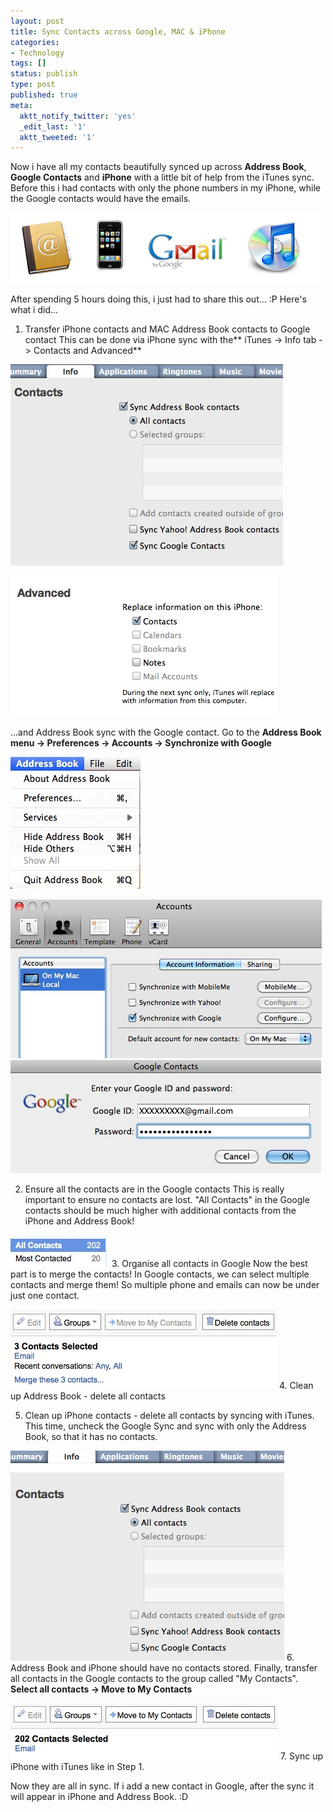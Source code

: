 ```yaml
---
layout: post
title: Sync Contacts across Google, MAC & iPhone
categories:
- Technology
tags: []
status: publish
type: post
published: true
meta:
  aktt_notify_twitter: 'yes'
  _edit_last: '1'
  aktt_tweeted: '1'
---
```

Now i have all my contacts beautifully synced up across **Address Book**, **Google Contacts** and **iPhone** with a little bit of help from the iTunes sync. Before this i had contacts with only the phone numbers in my iPhone, while the Google contacts would have the emails.
 
 ![](/img/contact-platforms.jpg) 
 
 After spending 5 hours doing this, i just had to share this out... :P Here's what i did...
 
 1. Transfer iPhone contacts and MAC Address Book contacts to Google contact
 This can be done via iPhone sync with the** iTunes -> Info tab -> Contacts and Advanced**

![](/img/iTunes-sync.jpg)

![](/img/iTunes-sync21.jpg) 
 
 ...and Address Book sync with the Google contact. Go to the **Address Book menu -> Preferences -> Accounts -> Synchronize with Google**

![](/img/Address-Book-sync.jpg)

![Address-Book-sync3](/img/Address-Book-sync3.jpg) ![](/img/Address-Book-sync2.jpg)

2. Ensure all the contacts are in the Google contacts
 This is really important to ensure no contacts are lost. "All Contacts" in the Google contacts should be much higher with additional contacts from the iPhone and Address Book!
 
 ![](/img/Screen-shot-2009-11-28-at-AM-06.52.16.jpg) 3. Organise all contacts in Google
 Now the best part is to merge the contacts! In Google contacts, we can select multiple contacts and merge them! So multiple phone and emails can now be under just one contact.
 
 ![](/img/google-merge.jpg) 4. Clean up Address Book - delete all contacts
 
 5. Clean up iPhone contacts - delete all contacts by syncing with iTunes. 
 This time, uncheck the Google Sync and sync with only the Address Book, so that it has no contacts.
 
 ![](/img/delete-iPhone-Contacts.jpg) 6.  Address Book and iPhone should have no contacts stored. 
 Finally, transfer all contacts in the Google contacts to the group called "My Contacts". **Select all contacts -> Move to My Contacts**
 
 ![my-contacts](/img/my-contacts.jpg "my-contacts") 
 7. Sync up iPhone with iTunes like in Step 1.
 
 Now they are all in sync. If i add a new contact in Google, after the sync it will appear in iPhone and Address Book. :D
